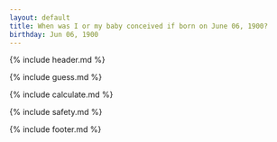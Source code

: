 ```yaml
---
layout: default
title: When was I or my baby conceived if born on June 06, 1900?
birthday: Jun 06, 1900
---
```


{% include header.md %}

{% include guess.md %}

{% include calculate.md %}

{% include safety.md %}

{% include footer.md %}



